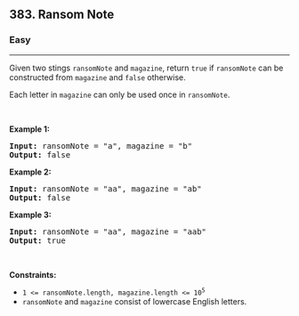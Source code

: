 <h2>383. Ransom Note</h2><h3>Easy</h3><hr><div style="user-select: auto;"><p style="user-select: auto;">Given two stings <code style="user-select: auto;">ransomNote</code> and <code style="user-select: auto;">magazine</code>, return <code style="user-select: auto;">true</code> if <code style="user-select: auto;">ransomNote</code> can be constructed from <code style="user-select: auto;">magazine</code> and <code style="user-select: auto;">false</code> otherwise.</p>

<p style="user-select: auto;">Each letter in <code style="user-select: auto;">magazine</code> can only be used once in <code style="user-select: auto;">ransomNote</code>.</p>

<p style="user-select: auto;">&nbsp;</p>
<p style="user-select: auto;"><strong style="user-select: auto;">Example 1:</strong></p>
<pre style="user-select: auto;"><strong style="user-select: auto;">Input:</strong> ransomNote = "a", magazine = "b"
<strong style="user-select: auto;">Output:</strong> false
</pre><p style="user-select: auto;"><strong style="user-select: auto;">Example 2:</strong></p>
<pre style="user-select: auto;"><strong style="user-select: auto;">Input:</strong> ransomNote = "aa", magazine = "ab"
<strong style="user-select: auto;">Output:</strong> false
</pre><p style="user-select: auto;"><strong style="user-select: auto;">Example 3:</strong></p>
<pre style="user-select: auto;"><strong style="user-select: auto;">Input:</strong> ransomNote = "aa", magazine = "aab"
<strong style="user-select: auto;">Output:</strong> true
</pre>
<p style="user-select: auto;">&nbsp;</p>
<p style="user-select: auto;"><strong style="user-select: auto;">Constraints:</strong></p>

<ul style="user-select: auto;">
	<li style="user-select: auto;"><code style="user-select: auto;">1 &lt;= ransomNote.length, magazine.length &lt;= 10<sup style="user-select: auto;">5</sup></code></li>
	<li style="user-select: auto;"><code style="user-select: auto;">ransomNote</code> and <code style="user-select: auto;">magazine</code> consist of lowercase English letters.</li>
</ul>
</div>
